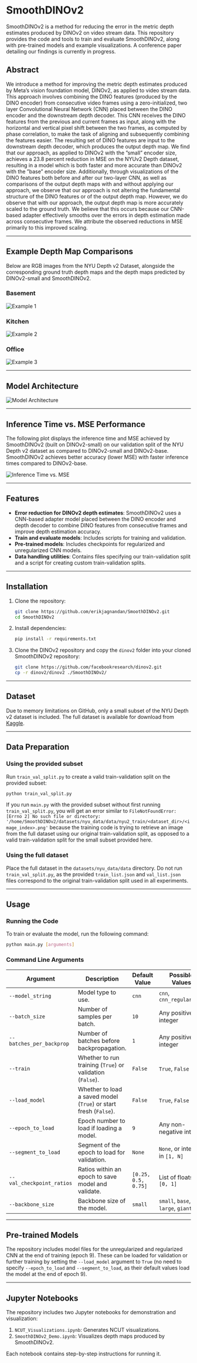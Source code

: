 # SmoothDINOv2

SmoothDINOv2 is a method for reducing the error in the metric depth estimates produced by DINOv2 on video stream data. This repository provides the code and tools to train and evaluate SmoothDINOv2, along with pre-trained models and example visualizations. A conference paper detailing our findings is currently in progress.

## Abstract

We introduce a method for improving the metric depth estimates produced by Meta’s vision foundation model, DINOv2, as applied to video stream data.
This approach involves combining the DINO features (produced by the DINO encoder) from consecutive video frames using a zero-initialized, two layer Convolutional Neural Network (CNN) placed between the DINO encoder and the downstream depth decoder.
This CNN receives the DINO features from the previous and current frames as input, along with the horizontal and vertical pixel shift between the two frames, as computed by phase correlation, to make the task of aligning and subsequently combining the features easier.
The resulting set of DINO features are input to the downstream depth decoder, which produces the output depth map.
We find that our approach, as applied to DINOv2 with the ”small” encoder size, achieves a 23.8 percent reduction in MSE on the NYUv2 Depth dataset, resulting in a model which is both faster and more accurate than DINOv2 with the ”base” encoder size.
Additionally, through visualizations of the DINO features both before and after our two-layer CNN, as well as comparisons of the output depth maps with and without applying our approach, we observe that our approach is not altering the fundamental structure of the DINO features or of the output depth map.
However, we do observe that with our approach, the output depth map is more accurately scaled to the ground truth.
We believe that this occurs because our CNN-based adapter effectively smooths over the errors in depth estimation made across consecutive frames.
We attribute the observed reductions in MSE primarily to this improved scaling.

---

## Example Depth Map Comparisons
Below are RGB images from the NYU Depth v2 Dataset, alongside the corresponding ground truth depth maps and the depth maps predicted by DINOv2-small and SmoothDINOv2.

### Basement
![Example 1](doc/images/example1.png)

### Kitchen
![Example 2](doc/images/example2.png)

### Office
![Example 3](doc/images/example3.png)

---

## Model Architecture

![Model Architecture](doc/images/model_architecture.png)

---

## Inference Time vs. MSE Performance
The following plot displays the inference time and MSE achieved by SmoothDINOv2 (built on DINOv2-small) on our validation split of the NYU Depth v2 dataset as compared to DINOv2-small and DINOv2-base. SmoothDINOv2 achieves better accuracy (lower MSE) with faster inference times compared to DINOv2-base.

![Inference Time vs. MSE](doc/images/chart.png)


---

## Features
- **Error reduction for DINOv2 depth estimates**: SmoothDINOv2 uses a CNN-based adapter model placed between the DINO encoder and depth decoder to combine DINO features from consecutive frames and improve depth estimation accuracy.
- **Train and evaluate models**: Includes scripts for training and validation.
- **Pre-trained models**: Includes checkpoints for regularized and unregularized CNN models.
- **Data handling utilities**: Contains files specifying our train-validation split and a script for creating custom train-validation splits.

---

## Installation
1. Clone the repository:
   ```bash
   git clone https://github.com/erikjagnandan/SmoothDINOv2.git
   cd SmoothDINOv2
2. Install dependencies:
   ```bash
   pip install -r requirements.txt
3. Clone the DINOv2 repository and copy the `dinov2` folder into your cloned SmoothDINOv2 repository:
   ```bash
   git clone https://github.com/facebookresearch/dinov2.git
   cp -r dinov2/dinov2 ./SmoothDINOv2/

---

## Dataset

Due to memory limitations on GitHub, only a small subset of the NYU Depth v2 dataset is included. The full dataset is available for download from [Kaggle](https://www.kaggle.com/datasets/soumikrakshit/nyu-depth-v2).

---

## Data Preparation

### Using the provided subset
Run `train_val_split.py` to create a valid train-validation split on the provided subset:
   ```bash
   python train_val_split.py
   ```

If you run `main.py` with the provided subset without first running `train_val_split.py`, you will get an error similar to `FileNotFoundError: [Errno 2] No such file or directory: '/home/SmoothDINOv2/datasets/nyu_data/data/nyu2_train/<dataset_dir>/<image_index>.png'` because the training code is trying to retrieve an image from the full dataset using our original train-validation split, as opposed to a valid train-validation split for the small subset provided here.


### Using the full dataset
Place the full dataset in the `datasets/nyu_data/data` directory. Do not run `train_val_split.py`, as the provided `train_list.json` and `val_list.json` files correspond to the original train-validation split used in all experiments.

---

## Usage

### Running the Code
To train or evaluate the model, run the following command:

```bash
python main.py [arguments]
```

### Command Line Arguments

| Argument               | Description                                       | Default Value          | Possible Values                          |
|------------------------|---------------------------------------------------|------------------------|------------------------------------------|
| `--model_string`       | Model type to use.                                | `cnn`                  | `cnn`, `cnn_regularized`                |
| `--batch_size`         | Number of samples per batch.                      | `10`                   | Any positive integer                     |
| `--batches_per_backprop` | Number of batches before backpropagation.        | `1`                    | Any positive integer                     |
| `--train`              | Whether to run training (`True`) or validation (`False`). | `False`          | `True`, `False`                          |
| `--load_model`         | Whether to load a saved model (`True`) or start fresh (`False`). | `False`   | `True`, `False`                          |
| `--epoch_to_load`      | Epoch number to load if loading a model.          | `9`                    | Any non-negative integer                 |
| `--segment_to_load`    | Segment of the epoch to load for validation.      | `None`                 | `None`, or integer in `[1, N]`           |
| `--val_checkpoint_ratios` | Ratios within an epoch to save model and validate. | `[0.25, 0.5, 0.75]` | List of floats in `[0, 1]`               |
| `--backbone_size`      | Backbone size of the model.                       | `small`                | `small`, `base`, `large`, `giant`        |

---

## Pre-trained Models
The repository includes model files for the unregularized and regularized CNN at the end of training (epoch 9). These can be loaded for validation or further training by setting the `--load_model` argument to `True` (no need to specify `--epoch_to_load` and `--segment_to_load`, as their default values load the model at the end of epoch 9).

---

## Jupyter Notebooks

The repository includes two Jupyter notebooks for demonstration and visualization:
1. `NCUT_Visualizations.ipynb`: Generates NCUT visualizations.
2. `SmoothDINOv2_Demo.ipynb`: Visualizes depth maps produced by SmoothDINOv2.

Each notebook contains step-by-step instructions for running it.
